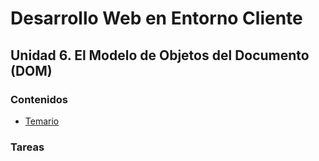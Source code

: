 # Desarrollo Web en Entorno Cliente 
## Unidad 6. El Modelo de Objetos del Documento (DOM)  

### Contenidos 
* [Temario](https://github.com/nebulavision/DAW/blob/main/DWEC/DWEC07/temario)

### Tareas 
